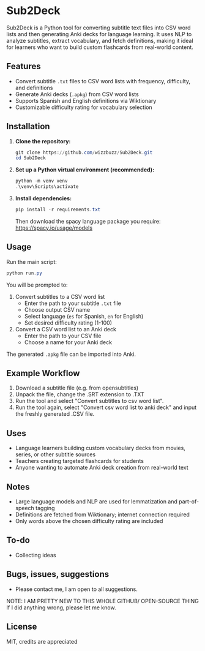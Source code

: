 # Sub2Deck

Sub2Deck is a Python tool for converting subtitle text files into CSV word lists and then generating Anki decks for language learning. It uses NLP to analyze subtitles, extract vocabulary, and fetch definitions, making it ideal for learners who want to build custom flashcards from real-world content.

## Features

- Convert subtitle `.txt` files to CSV word lists with frequency, difficulty, and definitions
- Generate Anki decks (`.apkg`) from CSV word lists
- Supports Spanish and English definitions via Wiktionary
- Customizable difficulty rating for vocabulary selection

## Installation

1. **Clone the repository:**

   ```powershell
   git clone https://github.com/wizzbuzz/Sub2Deck.git
   cd Sub2Deck
   ```

2. **Set up a Python virtual environment (recommended):**

   ```powershell
   python -m venv venv
   .\venv\Scripts\activate
   ```

3. **Install dependencies:**
   ```powershell
   pip install -r requirements.txt
   ```
   Then download the spacy language package you require:
   https://spacy.io/usage/models

## Usage

Run the main script:

```powershell
python run.py
```

You will be prompted to:

1. Convert subtitles to a CSV word list
   - Enter the path to your subtitle `.txt` file
   - Choose output CSV name
   - Select language (`es` for Spanish, `en` for English)
   - Set desired difficulty rating (1-100)
2. Convert a CSV word list to an Anki deck
   - Enter the path to your CSV file
   - Choose a name for your Anki deck

The generated `.apkg` file can be imported into Anki.

## Example Workflow

1. Download a subtitle file (e.g. from opensubtitles)
2. Unpack the file, change the .SRT extension to .TXT
3. Run the tool and select "Convert subtitles to csv word list".
4. Run the tool again, select "Convert csv word list to anki deck" and input the freshly generated .CSV file.

## Uses

- Language learners building custom vocabulary decks from movies, series, or other subtitle sources
- Teachers creating targeted flashcards for students
- Anyone wanting to automate Anki deck creation from real-world text

## Notes

- Large language models and NLP are used for lemmatization and part-of-speech tagging
- Definitions are fetched from Wiktionary; internet connection required
- Only words above the chosen difficulty rating are included

## To-do

- Collecting ideas

## Bugs, issues, suggestions

- Please contact me, I am open to all suggestions.

NOTE: I AM PRETTY NEW TO THIS WHOLE GITHUB/ OPEN-SOURCE THING
If I did anything wrong, please let me know.

## License

MIT, credits are appreciated
